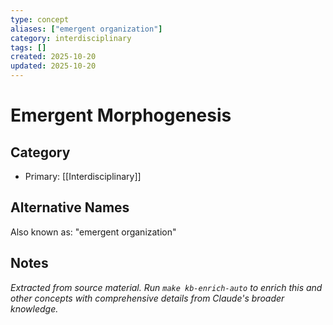 ```yaml
---
type: concept
aliases: ["emergent organization"]
category: interdisciplinary
tags: []
created: 2025-10-20
updated: 2025-10-20
---
```


# Emergent Morphogenesis

## Category

- Primary: [[Interdisciplinary]]

## Alternative Names

Also known as: "emergent organization"

## Notes

*Extracted from source material. Run `make kb-enrich-auto` to enrich this and other concepts with comprehensive details from Claude's broader knowledge.*
